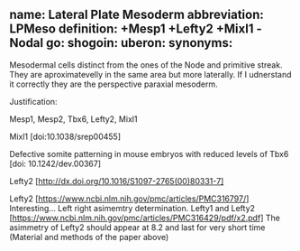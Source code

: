 name: Lateral Plate Mesoderm
abbreviation: LPMeso
definition: +Mesp1 +Lefty2 +Mixl1 -Nodal
go:
shogoin: 
uberon:
synonyms:
---

Mesodermal cells distinct from the ones of the Node and primitive streak. They are aproximatevelly in the same area but more laterally.
If I udnerstand it correctly they are the perspective paraxial mesoderm.

Justification:

Mesp1, Mesp2, Tbx6, Lefty2, Mixl1

Mixl1 [doi:10.1038/srep00455]

Defective somite patterning in mouse embryos with reduced levels of Tbx6 [doi: 10.1242/dev.00367]


Lefty2 [http://dx.doi.org/10.1016/S1097-2765(00)80331-7]

Lefty2 [https://www.ncbi.nlm.nih.gov/pmc/articles/PMC316797/] Interesting... Left right asimemtry determination.
Lefty1 and Lefty2 [https://www.ncbi.nlm.nih.gov/pmc/articles/PMC316429/pdf/x2.pdf]
The asimmetry of Lefty2 should appear at 8.2 and last for very short time (Material and methods of the paper above)
